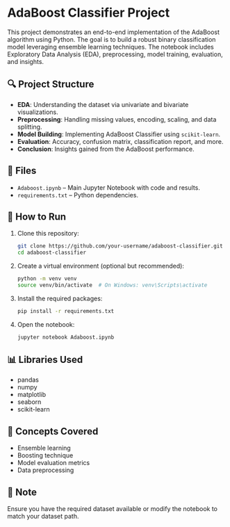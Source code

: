 # AdaBoost Classifier Project

This project demonstrates an end-to-end implementation of the AdaBoost algorithm using Python. The goal is to build a robust binary classification model leveraging ensemble learning techniques. The notebook includes Exploratory Data Analysis (EDA), preprocessing, model training, evaluation, and insights.

## 🔍 Project Structure

- **EDA**: Understanding the dataset via univariate and bivariate visualizations.
- **Preprocessing**: Handling missing values, encoding, scaling, and data splitting.
- **Model Building**: Implementing AdaBoost Classifier using `scikit-learn`.
- **Evaluation**: Accuracy, confusion matrix, classification report, and more.
- **Conclusion**: Insights gained from the AdaBoost performance.

## 📁 Files

- `Adaboost.ipynb` – Main Jupyter Notebook with code and results.
- `requirements.txt` – Python dependencies.

## 🚀 How to Run

1. Clone this repository:
    ```bash
    git clone https://github.com/your-username/adaboost-classifier.git
    cd adaboost-classifier
    ```

2. Create a virtual environment (optional but recommended):
    ```bash
    python -m venv venv
    source venv/bin/activate  # On Windows: venv\Scripts\activate
    ```

3. Install the required packages:
    ```bash
    pip install -r requirements.txt
    ```

4. Open the notebook:
    ```bash
    jupyter notebook Adaboost.ipynb
    ```

## 📊 Libraries Used

- pandas
- numpy
- matplotlib
- seaborn
- scikit-learn

## 🧠 Concepts Covered

- Ensemble learning
- Boosting technique
- Model evaluation metrics
- Data preprocessing

## 📌 Note

Ensure you have the required dataset available or modify the notebook to match your dataset path.






